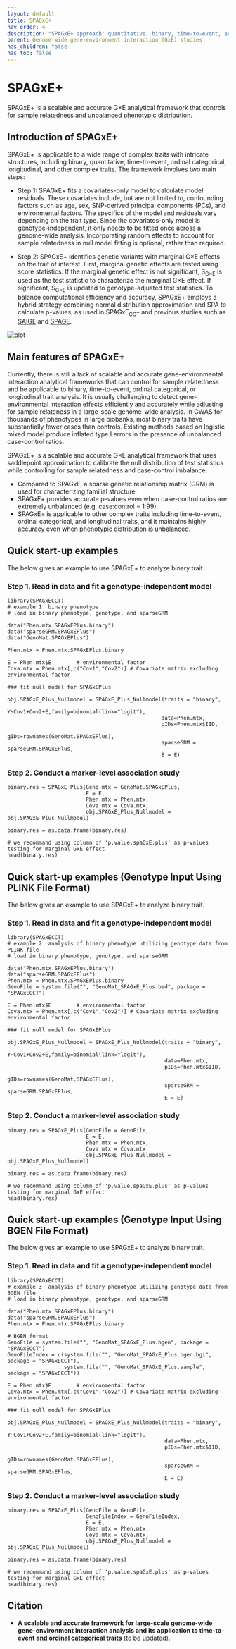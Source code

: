 ```yaml
---
layout: default
title: SPAGxE+
nav_order: 4
description: "SPAGxE+ approach: quantitative, binary, time-to-event, and ordinal trait analysis."
parent: Genome-wide gene-environment interaction (GxE) studies
has_children: false
has_toc: false
---
```


<head>
    <script src="https://cdn.mathjax.org/mathjax/latest/MathJax.js?config=TeX-AMS-MML_HTMLorMML" type="text/javascript"></script>
    <script type="text/x-mathjax-config">
        MathJax.Hub.Config({
            tex2jax: {
            skipTags: ['script', 'noscript', 'style', 'textarea', 'pre'],
            inlineMath: [['$','$']]
            }
        });
    </script>
</head>


# SPAGxE+  

SPAGxE+ is a scalable and accurate G×E analytical framework that controls for sample relatedness and unbalanced phenotypic distribution.

## Introduction of SPAGxE+

SPAGxE+ is applicable to a wide range of complex traits with intricate structures, including binary, quantitative, time-to-event, ordinal categorical, longitudinal, and other complex traits. The framework involves two main steps:

- Step 1: SPAGxE+ fits a covariates-only model to calculate model residuals. These covariates include, but are not limited to, confounding factors such as age, sex, SNP-derived principal components (PCs), and environmental factors. The specifics of the model and residuals vary depending on the trait type. Since the covariates-only model is genotype-independent, it only needs to be fitted once across a genome-wide analysis. Incorporating random effects to account for sample relatedness in null model fitting is optional, rather than required.

- Step 2: SPAGxE+ identifies genetic variants with marginal G×E effects on the trait of interest. First, marginal genetic effects are tested using score statistics. If the marginal genetic effect is not significant, S<sub>G×E</sub> is used as the test statistic to characterize the marginal G×E effect. If significant, S<sub>G×E</sub> is updated to genotype-adjusted test statistics. To balance computational efficiency and accuracy, SPAGxE+ employs a hybrid strategy combining normal distribution approximation and SPA to calculate p-values, as used in SPAGxE<sub>CCT</sub> and previous studies such as [SAIGE](https://saigegit.github.io/SAIGE-doc/) and [SPAGE](https://github.com/WenjianBI/SPAGE). 


![plot](https://raw.githubusercontent.com/YuzhuoMa97/RetroSPAgwas.github.io/main/docs/assets/images/workflow_SPAGxE_Plus_MYZ.png)


## Main features of SPAGxE+

Currently, there is still a lack of scalable and accurate gene-environmental interaction analytical frameworks that can control for sample relatedness and be applicable to binary, time-to-event, ordinal categorical, or longitudinal trait analysis. It is usually challenging to detect gene-environmental interaction effects efficiently and accurately while adjusting for sample relateness in a large-scale genome-wide analysis. In GWAS for thousands of phenotypes in large biobanks, most binary traits have substantially fewer cases than controls. Existing methods based on logistic mixed model produce inflated type I errors in the presence of unbalanced case-control ratios. 

SPAGxE+ is a scalable and accurate G×E analytical framework that uses saddlepoint approximation to calibrate the null distribution of test statistics while controlling for sample relatedness and case-control imbalance. 
- Compared to SPAGxE, a sparse genetic relationship matrix (GRM) is used for characterizing familial structure.
- SPAGxE+ provides accurate p-values even when case-control ratios are extremely unbalanced (e.g. case:control = 1:99).
- SPAGxE+ is applicable to other complex traits including time-to-event, ordinal categorical, and longitudinal traits, and it maintains highly accuracy even when phenotypic distribution is unbalanced.


## Quick start-up examples

The below gives an example to use SPAGxE+ to analyze binary trait. 

### Step 1. Read in data and fit a genotype-independent model

```
library(SPAGxECCT)
# example 1  binary phenotype
# load in binary phenotype, genotype, and sparseGRM

data("Phen.mtx.SPAGxEPlus.binary")
data("sparseGRM.SPAGxEPlus")
data("GenoMat.SPAGxEPlus")

Phen.mtx = Phen.mtx.SPAGxEPlus.binary

E = Phen.mtx$E        # environmental factor
Cova.mtx = Phen.mtx[,c("Cov1","Cov2")] # Covariate matrix excluding environmental factor

### fit null model for SPAGxEPlus

obj.SPAGxE_Plus_Nullmodel = SPAGxE_Plus_Nullmodel(traits = "binary",
                                                 Y~Cov1+Cov2+E,family=binomial(link="logit"),
                                                 data=Phen.mtx,
                                                 pIDs=Phen.mtx$IID,
                                                 gIDs=rownames(GenoMat.SPAGxEPlus),
                                                 sparseGRM = sparseGRM.SPAGxEPlus,
                                                 E = E)
```

### Step 2. Conduct a marker-level association study

```
binary.res = SPAGxE_Plus(Geno.mtx = GenoMat.SPAGxEPlus,
                         E = E,
                         Phen.mtx = Phen.mtx,
                         Cova.mtx = Cova.mtx,
                         obj.SPAGxE_Plus_Nullmodel = obj.SPAGxE_Plus_Nullmodel)

binary.res = as.data.frame(binary.res)

# we recommand using column of 'p.value.spaGxE.plus' as p-values testing for marginal GxE effect
head(binary.res)
```



## Quick start-up examples (Genotype Input Using PLINK File Format)

The below gives an example to use SPAGxE+ to analyze binary trait. 

### Step 1. Read in data and fit a genotype-independent model

```
library(SPAGxECCT)
# example 2  analysis of binary phenotype utilizing genotype data from PLINK file
# load in binary phenotype, genotype, and sparseGRM

data("Phen.mtx.SPAGxEPlus.binary")
data("sparseGRM.SPAGxEPlus")
Phen.mtx = Phen.mtx.SPAGxEPlus.binary
GenoFile = system.file("", "GenoMat_SPAGxE_Plus.bed", package = "SPAGxECCT")

E = Phen.mtx$E        # environmental factor
Cova.mtx = Phen.mtx[,c("Cov1","Cov2")] # Covariate matrix excluding environmental factor

### fit null model for SPAGxEPlus

obj.SPAGxE_Plus_Nullmodel = SPAGxE_Plus_Nullmodel(traits = "binary",
                                                  Y~Cov1+Cov2+E,family=binomial(link="logit"),
                                                  data=Phen.mtx,
                                                  pIDs=Phen.mtx$IID,
                                                  gIDs=rownames(GenoMat.SPAGxEPlus),
                                                  sparseGRM = sparseGRM.SPAGxEPlus,
                                                  E = E)
```

### Step 2. Conduct a marker-level association study

```
binary.res = SPAGxE_Plus(GenoFile = GenoFile,
                         E = E,
                         Phen.mtx = Phen.mtx,
                         Cova.mtx = Cova.mtx,
                         obj.SPAGxE_Plus_Nullmodel = obj.SPAGxE_Plus_Nullmodel)

binary.res = as.data.frame(binary.res)

# we recommand using column of 'p.value.spaGxE.plus' as p-values testing for marginal GxE effect
head(binary.res)
```



## Quick start-up examples (Genotype Input Using BGEN File Format)

The below gives an example to use SPAGxE+ to analyze binary trait. 

### Step 1. Read in data and fit a genotype-independent model

```
library(SPAGxECCT)
# example 3  analysis of binary phenotype utilizing genotype data from BGEN file
# load in binary phenotype, genotype, and sparseGRM

data("Phen.mtx.SPAGxEPlus.binary")
data("sparseGRM.SPAGxEPlus")
Phen.mtx = Phen.mtx.SPAGxEPlus.binary

# BGEN format
GenoFile = system.file("", "GenoMat_SPAGxE_Plus.bgen", package = "SPAGxECCT")
GenoFileIndex = c(system.file("", "GenoMat_SPAGxE_Plus.bgen.bgi", package = "SPAGxECCT"),
                  system.file("", "GenoMat_SPAGxE_Plus.sample", package = "SPAGxECCT"))

E = Phen.mtx$E        # environmental factor
Cova.mtx = Phen.mtx[,c("Cov1","Cov2")] # Covariate matrix excluding environmental factor

### fit null model for SPAGxEPlus

obj.SPAGxE_Plus_Nullmodel = SPAGxE_Plus_Nullmodel(traits = "binary",
                                                  Y~Cov1+Cov2+E,family=binomial(link="logit"),
                                                  data=Phen.mtx,
                                                  pIDs=Phen.mtx$IID,
                                                  gIDs=rownames(GenoMat.SPAGxEPlus),
                                                  sparseGRM = sparseGRM.SPAGxEPlus,
                                                  E = E)
```

### Step 2. Conduct a marker-level association study

```
binary.res = SPAGxE_Plus(GenoFile = GenoFile,
                         GenoFileIndex = GenoFileIndex,
                         E = E,
                         Phen.mtx = Phen.mtx,
                         Cova.mtx = Cova.mtx,
                         obj.SPAGxE_Plus_Nullmodel = obj.SPAGxE_Plus_Nullmodel)

binary.res = as.data.frame(binary.res)

# we recommand using column of 'p.value.spaGxE.plus' as p-values testing for marginal GxE effect
head(binary.res)
```





## Citation

- **A scalable and accurate framework for large-scale genome-wide gene-environment interaction analysis and its application to time-to-event and ordinal categorical traits** (to be updated).

